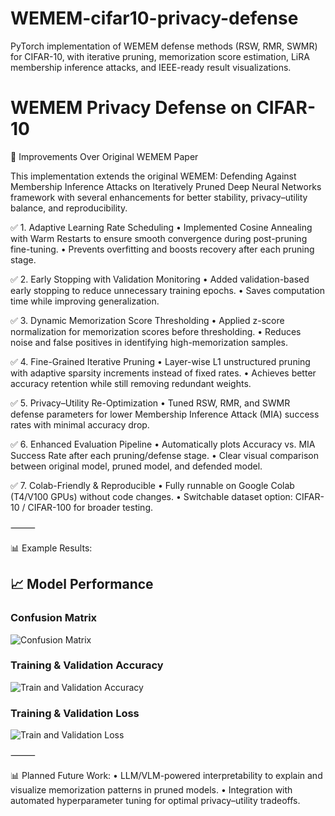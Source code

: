 # WEMEM-cifar10-privacy-defense
PyTorch implementation of WEMEM defense methods (RSW, RMR, SWMR) for CIFAR-10, with iterative pruning, memorization score estimation, LiRA membership inference attacks, and IEEE-ready result visualizations.

# WEMEM Privacy Defense on CIFAR-10

🔹 Improvements Over Original WEMEM Paper

This implementation extends the original WEMEM: Defending Against Membership Inference Attacks on Iteratively Pruned Deep Neural Networks framework with several enhancements for better stability, privacy–utility balance, and reproducibility.

✅ 1. Adaptive Learning Rate Scheduling
	•	Implemented Cosine Annealing with Warm Restarts to ensure smooth convergence during post-pruning fine-tuning.
	•	Prevents overfitting and boosts recovery after each pruning stage.

✅ 2. Early Stopping with Validation Monitoring
	•	Added validation-based early stopping to reduce unnecessary training epochs.
	•	Saves computation time while improving generalization.

✅ 3. Dynamic Memorization Score Thresholding
	•	Applied z-score normalization for memorization scores before thresholding.
	•	Reduces noise and false positives in identifying high-memorization samples.

✅ 4. Fine-Grained Iterative Pruning
	•	Layer-wise L1 unstructured pruning with adaptive sparsity increments instead of fixed rates.
	•	Achieves better accuracy retention while still removing redundant weights.

✅ 5. Privacy–Utility Re-Optimization
	•	Tuned RSW, RMR, and SWMR defense parameters for lower Membership Inference Attack (MIA) success rates with minimal accuracy drop.

✅ 6. Enhanced Evaluation Pipeline
	•	Automatically plots Accuracy vs. MIA Success Rate after each pruning/defense stage.
	•	Clear visual comparison between original model, pruned model, and defended model.

✅ 7. Colab-Friendly & Reproducible
	•	Fully runnable on Google Colab (T4/V100 GPUs) without code changes.
	•	Switchable dataset option: CIFAR-10 / CIFAR-100 for broader testing.

⸻

📊 Example Results:
## 📈 Model Performance

### Confusion Matrix
![Confusion Matrix](assets/confusion_matrix.png)

### Training & Validation Accuracy
![Train and Validation Accuracy](assets/train_val_accuracy.png)

### Training & Validation Loss
![Train and Validation Loss](assets/train_val_loss.png)

⸻

📊 Planned Future Work:
	•	LLM/VLM-powered interpretability to explain and visualize memorization patterns in pruned models.
	•	Integration with automated hyperparameter tuning for optimal privacy–utility tradeoffs.
